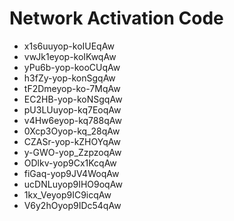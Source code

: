 # Network Activation Code
* x1s6uuyop-koIUEqAw
* vwJk1eyop-koIKwqAw
* yPu6b-yop-kooCUqAw
* h3fZy-yop-konSgqAw
* tF2Dmeyop-ko-7MqAw
* EC2HB-yop-koNSgqAw
* pU3LUuyop-kq7EoqAw
* v4Hw6eyop-kq788qAw
* 0Xcp3Oyop-kq_28qAw
* CZASr-yop-kZHOYqAw
* y-GWO-yop_ZzpzoqAw
* ODlkv-yop9Cx1KcqAw
* fiGaq-yop9JV4WoqAw
* ucDNLuyop9IHO9oqAw
* 1kx_Veyop9IC9icqAw
* V6y2hOyop9IDc54qAw